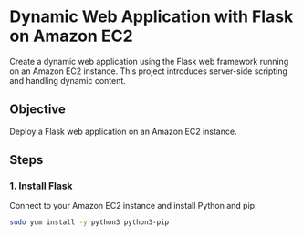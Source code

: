 # Dynamic Web Application with Flask on Amazon EC2

Create a dynamic web application using the Flask web framework running on an Amazon EC2 instance. This project introduces server-side scripting and handling dynamic content.

## Objective

Deploy a Flask web application on an Amazon EC2 instance.

## Steps

### 1. Install Flask

Connect to your Amazon EC2 instance and install Python and pip:

```bash
sudo yum install -y python3 python3-pip
